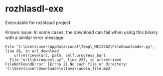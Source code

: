 # rozhlasdl-exe
Executable for rozhlasdl project.

Known issue: In some cases, the download can fail when using this binary with a similar error message:
```
File "C:\Users\user\AppData\Local\Temp\_MEI2402\FileDownloader.py", line 86, in url_download
    urlretrieve(url, path, self.progress_bar)
  File "urllib\request.py", line 257, in urlretrieve
FileNotFoundError: [Errno 2] No such file or directory: 'C:\Users\user\Downloads\vltava\\audio_file.mp3'
```
